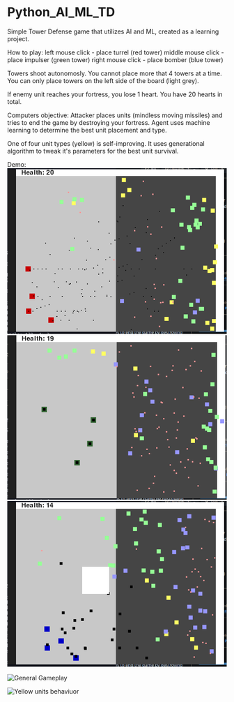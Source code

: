 # Python_AI_ML_TD
Simple Tower Defense game that utilizes AI and ML,
created as a learning project.

How to play:
left mouse click - place turrel (red tower)
middle mouse click - place impulser (green tower)
right mouse click - place bomber (blue tower)

Towers shoot autonomosly. You cannot place more that 4 towers at a time.
You can only place towers on the left side of the board (light grey).

If enemy unit reaches your fortress, you lose 1 heart. You have 20 hearts in total.

Computers objective:
Attacker places units (mindless moving missiles) and tries to end the game by destroying your fortress.
Agent uses machine learning to determine the best unit placement and type.

One of four unit types (yellow) is self-improving. It uses generational algorithm to tweak it's parameters for the best unit survival.

Demo:
![Red Towers](https://github.com/cyberlord-coder-228/Python_AI_ML_TD/blob/main/demo/red_towers.png)
![Green Towers](https://github.com/cyberlord-coder-228/Python_AI_ML_TD/blob/main/demo/green_towers.png)
![Blue Towers](https://github.com/cyberlord-coder-228/Python_AI_ML_TD/blob/main/demo/blue_towers.png)

![General Gameplay](https://github.com/cyberlord-coder-228/Python_AI_ML_TD/blob/main/demo/general_presentation.gif)

![Yellow units behaviuor](https://github.com/cyberlord-coder-228/Python_AI_ML_TD/blob/main/demo/yellow_bois.gif)

